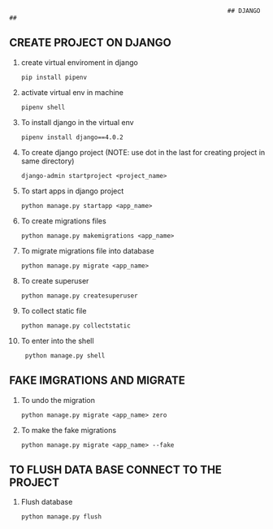                                                                 ## DJANGO ##
   ## CREATE PROJECT ON DJANGO
   
   1. create virtual enviroment in django
   
          pip install pipenv
    
   2. activate virtual env in machine
      
          pipenv shell
   
   3. To install django in the virtual env
   
          pipenv install django==4.0.2
    
   4. To create django project (NOTE: use dot in the last for creating project in same directory)
    
          django-admin startproject <project_name> 
    
   5. To start apps in django project 
      
          python manage.py startapp <app_name>
          
   6. To create migrations files

          python manage.py makemigrations <app_name>
          
   7. To migrate migrations file into database

          python manage.py migrate <app_name>
          
   8. To create superuser

          python manage.py createsuperuser
    
    
   9. To collect static file 
      
          python manage.py collectstatic
          
   10. To enter into the shell

            python manage.py shell
            
            
   ## FAKE IMGRATIONS AND MIGRATE
   
   1. To undo the migration 

          python manage.py migrate <app_name> zero
          
   2. To make the fake migrations

          python manage.py migrate <app_name> --fake
          
          
   ## TO FLUSH DATA BASE CONNECT TO THE PROJECT
   
   
   1. Flush database 

          python manage.py flush
          
          
          
   
   

          
          
                                                                
